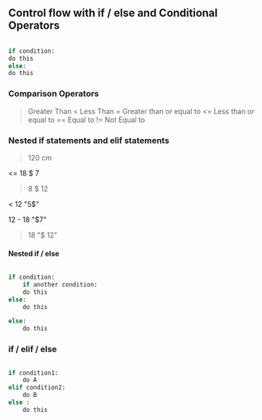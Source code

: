## Control flow with if / else and Conditional Operators

```python 

if condition:
do this 
else:
do this

```
### Comparison Operators 

> Greater Than 
< Less Than 
>= Greater than or equal to 
<= Less than or equal to 
== Equal to 
!= Not Equal to 

### Nested if statements and elif statements 

> 120 cm 

<= 18 $ 7 

> 8 $ 12

< 12 "5$" 

12 - 18 "$7"

> 18 "$ 12"

#### Nested if / else

```python 

if condition:
    if another condition:
    do this 
else:
    do this

else:
    do this

```

### if / elif / else 

```python

if condition1:
    do A
elif condition2:
    do B
else : 
    do this 

```



